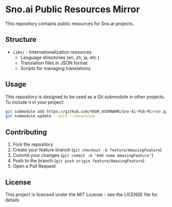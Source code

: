 # Sno.ai Public Resources Mirror

This repository contains public resources for Sno.ai projects.

## Structure

- `i18n/` - Internationalization resources
  - Language directories (en, zh, ja, etc.)
  - Translation files in JSON format
  - Scripts for managing translations

## Usage

This repository is designed to be used as a Git submodule in other projects. To include it in your project:

```bash
git submodule add https://github.com/YOUR_USERNAME/Sno-Ai-Pub-Mirror.git
git submodule update --init --recursive
```

## Contributing

1. Fork the repository
2. Create your feature branch (`git checkout -b feature/AmazingFeature`)
3. Commit your changes (`git commit -m 'Add some AmazingFeature'`)
4. Push to the branch (`git push origin feature/AmazingFeature`)
5. Open a Pull Request

## License

This project is licensed under the MIT License - see the LICENSE file for details 